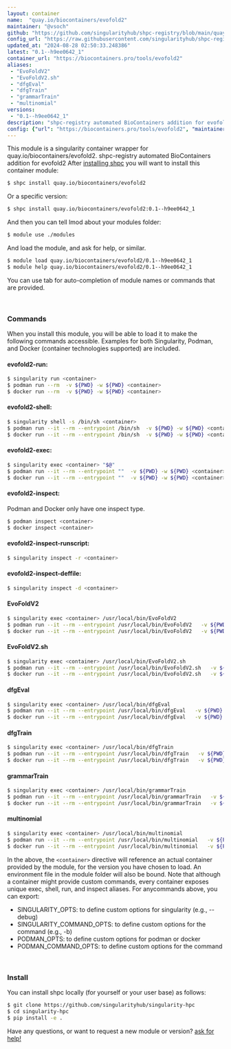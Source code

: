 ```yaml
---
layout: container
name:  "quay.io/biocontainers/evofold2"
maintainer: "@vsoch"
github: "https://github.com/singularityhub/shpc-registry/blob/main/quay.io/biocontainers/evofold2/container.yaml"
config_url: "https://raw.githubusercontent.com/singularityhub/shpc-registry/main/quay.io/biocontainers/evofold2/container.yaml"
updated_at: "2024-08-28 02:50:33.248386"
latest: "0.1--h9ee0642_1"
container_url: "https://biocontainers.pro/tools/evofold2"
aliases:
 - "EvoFoldV2"
 - "EvoFoldV2.sh"
 - "dfgEval"
 - "dfgTrain"
 - "grammarTrain"
 - "multinomial"
versions:
 - "0.1--h9ee0642_1"
description: "shpc-registry automated BioContainers addition for evofold2"
config: {"url": "https://biocontainers.pro/tools/evofold2", "maintainer": "@vsoch", "description": "shpc-registry automated BioContainers addition for evofold2", "latest": {"0.1--h9ee0642_1": "sha256:e26b87878f6d9ba32d93148118a255b3a0a48f43361f875c54f2243f48485d6e"}, "tags": {"0.1--h9ee0642_1": "sha256:e26b87878f6d9ba32d93148118a255b3a0a48f43361f875c54f2243f48485d6e"}, "docker": "quay.io/biocontainers/evofold2", "aliases": {"EvoFoldV2": "/usr/local/bin/EvoFoldV2", "EvoFoldV2.sh": "/usr/local/bin/EvoFoldV2.sh", "dfgEval": "/usr/local/bin/dfgEval", "dfgTrain": "/usr/local/bin/dfgTrain", "grammarTrain": "/usr/local/bin/grammarTrain", "multinomial": "/usr/local/bin/multinomial"}}
---
```


This module is a singularity container wrapper for quay.io/biocontainers/evofold2.
shpc-registry automated BioContainers addition for evofold2
After [installing shpc](#install) you will want to install this container module:


```bash
$ shpc install quay.io/biocontainers/evofold2
```

Or a specific version:

```bash
$ shpc install quay.io/biocontainers/evofold2:0.1--h9ee0642_1
```

And then you can tell lmod about your modules folder:

```bash
$ module use ./modules
```

And load the module, and ask for help, or similar.

```bash
$ module load quay.io/biocontainers/evofold2/0.1--h9ee0642_1
$ module help quay.io/biocontainers/evofold2/0.1--h9ee0642_1
```

You can use tab for auto-completion of module names or commands that are provided.

<br>

### Commands

When you install this module, you will be able to load it to make the following commands accessible.
Examples for both Singularity, Podman, and Docker (container technologies supported) are included.

#### evofold2-run:

```bash
$ singularity run <container>
$ podman run --rm  -v ${PWD} -w ${PWD} <container>
$ docker run --rm  -v ${PWD} -w ${PWD} <container>
```

#### evofold2-shell:

```bash
$ singularity shell -s /bin/sh <container>
$ podman run --it --rm --entrypoint /bin/sh  -v ${PWD} -w ${PWD} <container>
$ docker run --it --rm --entrypoint /bin/sh  -v ${PWD} -w ${PWD} <container>
```

#### evofold2-exec:

```bash
$ singularity exec <container> "$@"
$ podman run --it --rm --entrypoint ""  -v ${PWD} -w ${PWD} <container> "$@"
$ docker run --it --rm --entrypoint ""  -v ${PWD} -w ${PWD} <container> "$@"
```

#### evofold2-inspect:

Podman and Docker only have one inspect type.

```bash
$ podman inspect <container>
$ docker inspect <container>
```

#### evofold2-inspect-runscript:

```bash
$ singularity inspect -r <container>
```

#### evofold2-inspect-deffile:

```bash
$ singularity inspect -d <container>
```


#### EvoFoldV2

```bash
$ singularity exec <container> /usr/local/bin/EvoFoldV2
$ podman run --it --rm --entrypoint /usr/local/bin/EvoFoldV2   -v ${PWD} -w ${PWD} <container> -c " $@"
$ docker run --it --rm --entrypoint /usr/local/bin/EvoFoldV2   -v ${PWD} -w ${PWD} <container> -c " $@"
```


#### EvoFoldV2.sh

```bash
$ singularity exec <container> /usr/local/bin/EvoFoldV2.sh
$ podman run --it --rm --entrypoint /usr/local/bin/EvoFoldV2.sh   -v ${PWD} -w ${PWD} <container> -c " $@"
$ docker run --it --rm --entrypoint /usr/local/bin/EvoFoldV2.sh   -v ${PWD} -w ${PWD} <container> -c " $@"
```


#### dfgEval

```bash
$ singularity exec <container> /usr/local/bin/dfgEval
$ podman run --it --rm --entrypoint /usr/local/bin/dfgEval   -v ${PWD} -w ${PWD} <container> -c " $@"
$ docker run --it --rm --entrypoint /usr/local/bin/dfgEval   -v ${PWD} -w ${PWD} <container> -c " $@"
```


#### dfgTrain

```bash
$ singularity exec <container> /usr/local/bin/dfgTrain
$ podman run --it --rm --entrypoint /usr/local/bin/dfgTrain   -v ${PWD} -w ${PWD} <container> -c " $@"
$ docker run --it --rm --entrypoint /usr/local/bin/dfgTrain   -v ${PWD} -w ${PWD} <container> -c " $@"
```


#### grammarTrain

```bash
$ singularity exec <container> /usr/local/bin/grammarTrain
$ podman run --it --rm --entrypoint /usr/local/bin/grammarTrain   -v ${PWD} -w ${PWD} <container> -c " $@"
$ docker run --it --rm --entrypoint /usr/local/bin/grammarTrain   -v ${PWD} -w ${PWD} <container> -c " $@"
```


#### multinomial

```bash
$ singularity exec <container> /usr/local/bin/multinomial
$ podman run --it --rm --entrypoint /usr/local/bin/multinomial   -v ${PWD} -w ${PWD} <container> -c " $@"
$ docker run --it --rm --entrypoint /usr/local/bin/multinomial   -v ${PWD} -w ${PWD} <container> -c " $@"
```



In the above, the `<container>` directive will reference an actual container provided
by the module, for the version you have chosen to load. An environment file in the
module folder will also be bound. Note that although a container
might provide custom commands, every container exposes unique exec, shell, run, and
inspect aliases. For anycommands above, you can export:

 - SINGULARITY_OPTS: to define custom options for singularity (e.g., --debug)
 - SINGULARITY_COMMAND_OPTS: to define custom options for the command (e.g., -b)
 - PODMAN_OPTS: to define custom options for podman or docker
 - PODMAN_COMMAND_OPTS: to define custom options for the command

<br>

### Install

You can install shpc locally (for yourself or your user base) as follows:

```bash
$ git clone https://github.com/singularityhub/singularity-hpc
$ cd singularity-hpc
$ pip install -e .
```

Have any questions, or want to request a new module or version? [ask for help!](https://github.com/singularityhub/singularity-hpc/issues)
